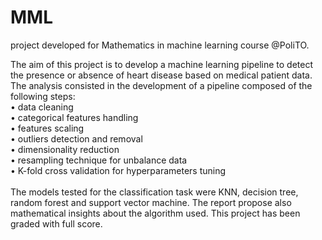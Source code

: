 # MML
project developed for Mathematics in machine learning course @PoliTO. 

The aim of this project is to develop a machine learning pipeline to detect the presence or absence of heart disease based on medical patient data. The analysis consisted in the development
of a pipeline composed of the following steps: \
• data cleaning \
• categorical features handling \
• features scaling \
• outliers detection and removal \
• dimensionality reduction \
• resampling technique for unbalance data \
• K-fold cross validation for hyperparameters tuning \
\
The models tested for the classification task were KNN, decision tree, random forest and support vector machine. The report propose also mathematical insights about the algorithm used. This project has been graded with full score. 
